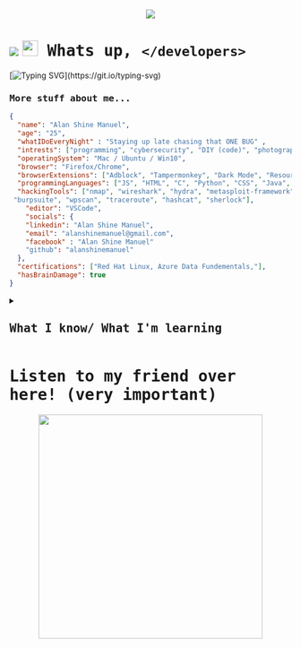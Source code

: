 # <p align="center"><img src="https://raw.githubusercontent.com/T3M1N4L/T3M1N4L/main/Group%201AlanX.png"/></p>

# <img src="https://readme-typing-svg.herokuapp.com?font=Source+Code+Pro&duration=3000&pause=20&color=00F7AE&multiline=true&random=false&width=450&height=75&separator=%3C&lines=%2F%2F+Hello+World%3Cconsole.log(%22Hello%2C+World!%22);"/> <samp><img src="https://media.giphy.com/media/hvRJCLFzcasrR4ia7z/giphy.gif" width="28px" height="28px"> Whats up, `</developers>`</samp> 
[![Typing SVG](https://readme-typing-svg.herokuapp.com?font=Fira+Code&size=42&duration=3000&pause=1000&color=94F7CC&random=false&width=1200&height=100&lines=Hey%2C+I'm+Alan+Shine+Manuel;I'm+a+software+developer%3F;I+like+Python%2C+C%2C+Java%2C+and+being+lazy;I+have+a+passion+for+cybersecurity;Check+out+my+repos!+I+hope+you+like+them!)](https://git.io/typing-svg)

### <samp>More stuff about me...</samp>
```JSON
{
  "name": "Alan Shine Manuel",
  "age": "25",
  "whatIDoEveryNight" : "Staying up late chasing that ONE BUG" ,
  "intrests": ["programming", "cybersecurity", "DIY (code)", "photography", "Linux"],
  "operatingSystem": "Mac / Ubuntu / Win10",
  "browser": "Firefox/Chrome",
  "browserExtensions": ["Adblock", "Tampermonkey", "Dark Mode", "ResourcesSaver", "Vencord"],
  "programmingLanguages": ["JS", "HTML", "C", "Python", "CSS", "Java", "C++"],
  "hackingTools": ["nmap", "wireshark", "hydra", "metasploit-framework", "aircrack-ng", "john",
 "burpsuite", "wpscan", "traceroute", "hashcat", "sherlock"],
    "editor": "VSCode",
    "socials": {
    "linkedin": "Alan Shine Manuel",
    "email": "alanshinemanuel@gmail.com",
    "facebook" : "Alan Shine Manuel"
    "github": "alanshinemanuel"
  },
  "certifications": ["Red Hat Linux, Azure Data Fundementals,"],
  "hasBrainDamage": true
}
```
<details>
  <summary><h2><samp>What I know/ What I'm learning</samp></h2></summary>
<p  align="center">
<a  href="">
<img  src="https://skillicons.dev/icons?i=html,js,css,solidity,stackoverflow,raspberrypi,py,powershell,php,ps,nodejs,mongodb,linux,md,linkedin,jquery,java,gmail,github,git,codepen,c,cpp,bash&theme=dark&perline=10"/>
</a>
</p>
</details>

# <samp>Listen to my friend over here! (very important)</samp>
<p align="center">
<img src="https://raw.githubusercontent.com/T3M1N4L/T3M1N4L/main/WindowTuxTip.png" width="400px"/>
</p>
